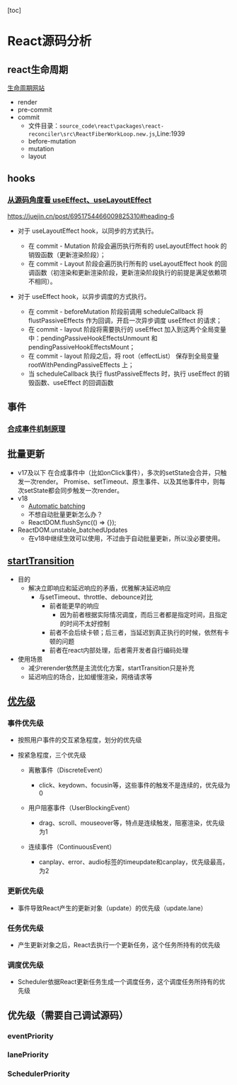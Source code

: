 [toc]
# React源码分析

## react生命周期
[生命周期网站](https://projects.wojtekmaj.pl/react-lifecycle-methods-diagram/)

- render
- pre-commit
- commit
  - 文件目录：`source_code\react\packages\react-reconciler\src\ReactFiberWorkLoop.new.js`,Line:1939
  - before-mutation
  - mutation
  - layout
## hooks
### [从源码角度看 useEffect、useLayoutEffect](https://juejin.cn/post/6951754466009825310#heading-6)
https://juejin.cn/post/6951754466009825310#heading-6
- 对于 useLayoutEffect hook，以同步的方式执行。
  - 在 commit - Mutation 阶段会遍历执行所有的 useLayoutEffect hook 的销毁函数（更新渲染阶段）；
  - 在 commit - Layout 阶段会遍历执行所有的 useLayoutEffect hook 的回调函数（初渲染和更新渲染阶段，更新渲染阶段执行的前提是满足依赖项不相同）。
- 对于 useEffect hook，以异步调度的方式执行。

  - 在 commit - beforeMutation 阶段前调用 scheduleCallback 将 flustPassiveEffects 作为回调，开启一次异步调度 useEffect 的请求；
  - 在 commit - layout 阶段将需要执行的 useEffect 加入到这两个全局变量中：pendingPassiveHookEffectsUnmount 和 pendingPassiveHookEffectsMount；
  - 在 commit - layout 阶段之后，将 root（effectList） 保存到全局变量 rootWithPendingPassiveEffects 上；
  - 当 scheduleCallback 执行 flustPassiveEffects 时，执行 useEffect 的销毁函数、useEffect 的回调函数

## 事件

### [合成事件机制原理](https://segmentfault.com/a/1190000039108951)

## 批量更新
- v17及以下
	在合成事件中（比如onClick事件），多次的setState会合并，只触发一次render。
	Promise、setTimeout、原生事件、以及其他事件中，则每次setState都会同步触发一次render。
- v18
  - [Automatic batching](https://github.com/reactwg/react-18/discussions/21)
  - 不想自动批量更新怎么办？
  - ReactDOM.flushSync(() => {});
- ReactDOM.unstable_batchedUpdates
  - 在v18中继续生效可以使用，不过由于自动批量更新，所以没必要使用。
## [startTransition](https://github.com/reactwg/react-18/discussions/41)
- 目的
  - 解决立即响应和延迟响应的矛盾，优雅解决延迟响应
    - 与setTimeout、throttle、debounce对比
      - 前者能更早的响应
        - 因为前者根据实际情况调度，而后三者都是指定时间，且指定的时间不太好控制
      - 前者不会后续卡顿；后三者，当延迟到真正执行的时候，依然有卡顿的问题
      - 前者在react内部处理，后者需开发者自行编码处理
- 使用场景
  - 减少rerender依然是主流优化方案，startTransition只是补充
  - 延迟响应的场合，比如缓慢渲染，网络请求等
## [优先级](https://segmentfault.com/a/1190000038947307)

### 事件优先级

- 按照用户事件的交互紧急程度，划分的优先级
- 按紧急程度，三个优先级

	- 离散事件（DiscreteEvent）

		- click、keydown、focusin等，这些事件的触发不是连续的，优先级为0

	- 用户阻塞事件（UserBlockingEvent）

		- drag、scroll、mouseover等，特点是连续触发，阻塞渲染，优先级为1

	- 连续事件（ContinuousEvent）

		- canplay、error、audio标签的timeupdate和canplay，优先级最高，为2

### 更新优先级

- 事件导致React产生的更新对象（update）的优先级（update.lane）

### 任务优先级

- 产生更新对象之后，React去执行一个更新任务，这个任务所持有的优先级

### 调度优先级

- Scheduler依据React更新任务生成一个调度任务，这个调度任务所持有的优先级

## 优先级（需要自己调试源码）

### eventPriority 

### lanePriority

### SchedulerPriority

